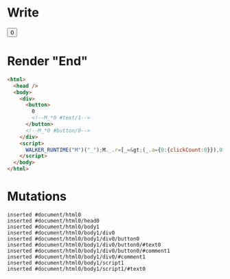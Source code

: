 # Write
  <div><button>0<!--M_*0 #text/1--></button><!--M_*0 #button/0--></div><script>WALKER_RUNTIME("M")("_");M._.r=[_=>(_.a={0:{clickCount:0}}),0,"__tests__/template.marko_0_clickCount",0];M._.w()</script>


# Render "End"
```html
<html>
  <head />
  <body>
    <div>
      <button>
        0
        <!--M_*0 #text/1-->
      </button>
      <!--M_*0 #button/0-->
    </div>
    <script>
      WALKER_RUNTIME("M")("_");M._.r=[_=&gt;(_.a={0:{clickCount:0}}),0,"__tests__/template.marko_0_clickCount",0];M._.w()
    </script>
  </body>
</html>
```

# Mutations
```
inserted #document/html0
inserted #document/html0/head0
inserted #document/html0/body1
inserted #document/html0/body1/div0
inserted #document/html0/body1/div0/button0
inserted #document/html0/body1/div0/button0/#text0
inserted #document/html0/body1/div0/button0/#comment1
inserted #document/html0/body1/div0/#comment1
inserted #document/html0/body1/script1
inserted #document/html0/body1/script1/#text0
```